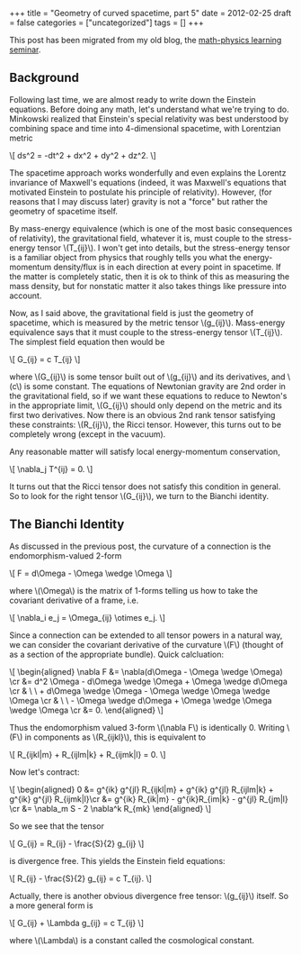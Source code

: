 +++
title = "Geometry of curved spacetime, part 5"
date = 2012-02-25
draft = false
categories = ["uncategorized"]
tags = []
+++

This post has been migrated from my old blog, the
[math-physics learning seminar](https://mathphysseminar.blogspot.com/).


Background
-------------------------------------------------------------------------------

Following last time, we are almost ready to write down the Einstein equations.
Before doing any math, let's understand what we're trying to do. Minkowski
realized that Einstein's special relativity was best understood by combining
space and time into 4-dimensional spacetime, with Lorentzian metric

\\[ ds^2 = -dt^2 + dx^2 + dy^2 + dz^2. \\]

The spacetime approach works wonderfully and even explains the Lorentz
invariance of Maxwell's equations (indeed, it was Maxwell's equations that
motivated Einstein to postulate his principle of relativity). However, (for
reasons that I may discuss later) gravity is not a "force" but rather the
geometry of spacetime itself.

By mass-energy equivalence (which is one of the most basic consequences of
relativity), the gravitational field, whatever it is, must couple to the
stress-energy tensor \\(T_{ij}\\). I won't get into details, but the stress-energy
tensor is a familiar object from physics that roughly tells you what the
energy-momentum density/flux is in each direction at every point in spacetime.
If the matter is completely static, then it is ok to think of this as measuring
the mass density, but for nonstatic matter it also takes things like pressure
into account.

Now, as I said above, the gravitational field is just the geometry of spacetime,
which is measured by the metric tensor \\(g_{ij}\\). Mass-energy equivalence says
that it must couple to the stress-energy tensor \\(T_{ij}\\). The simplest field
equation then would be

\\[ G_{ij} = c T_{ij} \\]

where \\(G_{ij}\\) is some tensor built out of \\(g_{ij}\\) and its derivatives, and \\(c\\)
is some constant. The equations of Newtonian gravity are 2nd order in the
gravitational field, so if we want these equations to reduce to Newton's in the
appropriate limit, \\(G_{ij}\\) should only depend on the metric and its first two
derivatives. Now there is an obvious 2nd rank tensor satisfying these
constraints: \\(R_{ij}\\), the Ricci tensor. However, this turns out to be
completely wrong (except in the vacuum).

Any reasonable matter will satisfy local energy-momentum conservation,

\\[ \nabla_j T^{ij} = 0. \\]

It turns out that the Ricci tensor does not satisfy this condition in general.
So to look for the right tensor \\(G_{ij}\\), we turn to the Bianchi identity.


The Bianchi Identity
-------------------------------------------------------------------------------

As discussed in the previous post, the curvature of a connection is the
endomorphism-valued 2-form

\\[ F = d\Omega - \Omega \wedge \Omega \\]

where \\(\Omega\\) is the matrix of 1-forms telling us how to take the covariant
derivative of a frame, i.e.

\\[ \nabla_i e_j = \Omega_{ij} \otimes e_j. \\]

Since a connection can be extended to all tensor powers in a natural way, we can
consider the covariant derivative of the curvature \\(F\\) (thought of as a section
of the appropriate bundle). Quick calcluation:

\\[
\\begin{aligned}
\nabla F &= \nabla(d\Omega - \Omega \wedge \Omega) \cr
&= d^2 \Omega - d\Omega \wedge \Omega + \Omega \wedge d\Omega \cr
& \ \ + d\Omega \wedge \Omega - \Omega \wedge \Omega \wedge \Omega \cr
& \ \ - \Omega \wedge d\Omega + \Omega \wedge \Omega \wedge \Omega \cr
&= 0.
\\end{aligned}
\\]

Thus the endomorphism valued 3-form \\(\nabla F\\) is identically 0. Writing \\(F\\) in
components as \\(R_{ijkl}\\), this is equivalent to

\\[ R_{ijkl|m} +  R_{ijlm|k} + R_{ijmk|l} = 0. \\]

Now let's contract:

\\[
\\begin{aligned}
0 &= g^{ik} g^{jl} R_{ijkl|m} + g^{ik} g^{jl} R_{ijlm|k} + g^{ik} g^{jl} R_{ijmk|l}\cr
&= g^{ik} R_{ik|m} - g^{ik}R_{im|k} - g^{jl} R_{jm|l} \cr
&= \nabla_m S - 2 \nabla^k R_{mk}
\\end{aligned}
\\]

So we see that the tensor

\\[ G_{ij} = R_{ij} - \frac{S}{2} g_{ij} \\]

is divergence free. This yields the Einstein field equations:

\\[ R_{ij} - \frac{S}{2} g_{ij} = c T_{ij}. \\]

Actually, there is another obvious divergence free tensor: \\(g_{ij}\\) itself. So
a more general form is

\\[ G_{ij} + \Lambda g_{ij} = c T_{ij} \\]

where \\(\Lambda\\) is a constant called the cosmological constant.
